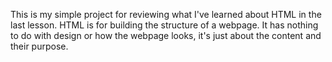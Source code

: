 This is my simple project for reviewing what I've learned about HTML in the last lesson.
HTML is for building the structure of a webpage. It has nothing to do with design or how the webpage looks, it's just about the content and their purpose.